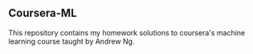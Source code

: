 ## Coursera-ML

This repository contains my homework solutions to coursera's machine learning course taught by Andrew Ng.



